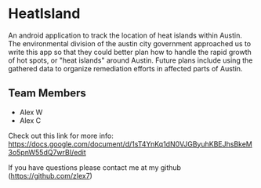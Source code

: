 # HeatIsland
An android application to track the location of heat islands within Austin. The environmental division of the austin city government approached us to write this app so that they could better plan how to handle the rapid growth of hot spots, or "heat islands" around Austin. Future plans include using the gathered data to organize remediation efforts in affected parts of Austin.


## Team Members
* Alex W
* Alex C

Check out this link for more info: https://docs.google.com/document/d/1sT4YnKq1dN0VJGByuhKBEJhsBkeM3o5pnW55dQ7wrBI/edit

If you have questions please contact me at my github (https://github.com/zlex7)

